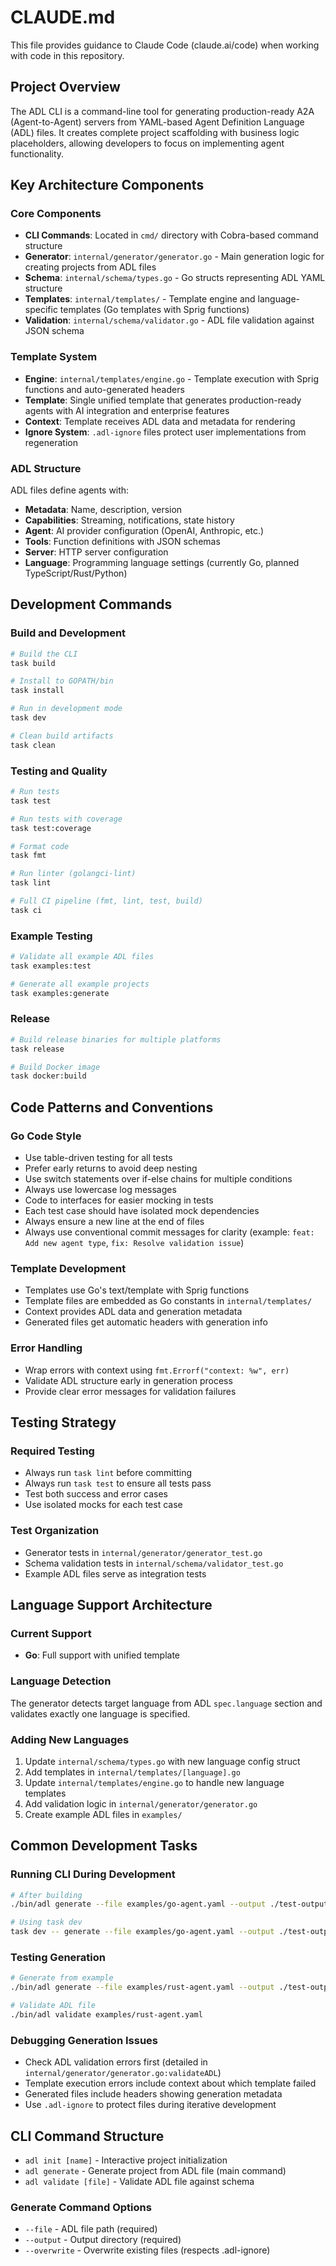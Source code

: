 # CLAUDE.md

This file provides guidance to Claude Code (claude.ai/code) when working with code in this repository.

## Project Overview

The ADL CLI is a command-line tool for generating production-ready A2A (Agent-to-Agent) servers from YAML-based Agent Definition Language (ADL) files. It creates complete project scaffolding with business logic placeholders, allowing developers to focus on implementing agent functionality.

## Key Architecture Components

### Core Components
- **CLI Commands**: Located in `cmd/` directory with Cobra-based command structure
- **Generator**: `internal/generator/generator.go` - Main generation logic for creating projects from ADL files
- **Schema**: `internal/schema/types.go` - Go structs representing ADL YAML structure
- **Templates**: `internal/templates/` - Template engine and language-specific templates (Go templates with Sprig functions)
- **Validation**: `internal/schema/validator.go` - ADL file validation against JSON schema

### Template System
- **Engine**: `internal/templates/engine.go` - Template execution with Sprig functions and auto-generated headers
- **Template**: Single unified template that generates production-ready agents with AI integration and enterprise features
- **Context**: Template receives ADL data and metadata for rendering
- **Ignore System**: `.adl-ignore` files protect user implementations from regeneration

### ADL Structure
ADL files define agents with:
- **Metadata**: Name, description, version
- **Capabilities**: Streaming, notifications, state history
- **Agent**: AI provider configuration (OpenAI, Anthropic, etc.)
- **Tools**: Function definitions with JSON schemas  
- **Server**: HTTP server configuration
- **Language**: Programming language settings (currently Go, planned TypeScript/Rust/Python)

## Development Commands

### Build and Development
```bash
# Build the CLI
task build

# Install to GOPATH/bin
task install

# Run in development mode
task dev

# Clean build artifacts
task clean
```

### Testing and Quality
```bash
# Run tests
task test

# Run tests with coverage
task test:coverage

# Format code
task fmt

# Run linter (golangci-lint)
task lint

# Full CI pipeline (fmt, lint, test, build)
task ci
```

### Example Testing
```bash
# Validate all example ADL files
task examples:test

# Generate all example projects
task examples:generate
```

### Release
```bash
# Build release binaries for multiple platforms
task release

# Build Docker image
task docker:build
```

## Code Patterns and Conventions

### Go Code Style
- Use table-driven testing for all tests
- Prefer early returns to avoid deep nesting
- Use switch statements over if-else chains for multiple conditions
- Always use lowercase log messages
- Code to interfaces for easier mocking in tests
- Each test case should have isolated mock dependencies
- Always ensure a new line at the end of files
- Always use conventional commit messages for clarity (example: `feat: Add new agent type`, `fix: Resolve validation issue`)

### Template Development
- Templates use Go's text/template with Sprig functions
- Template files are embedded as Go constants in `internal/templates/`
- Context provides ADL data and generation metadata
- Generated files get automatic headers with generation info

### Error Handling
- Wrap errors with context using `fmt.Errorf("context: %w", err)`
- Validate ADL structure early in generation process
- Provide clear error messages for validation failures

## Testing Strategy

### Required Testing
- Always run `task lint` before committing
- Always run `task test` to ensure all tests pass
- Test both success and error cases
- Use isolated mocks for each test case

### Test Organization
- Generator tests in `internal/generator/generator_test.go`
- Schema validation tests in `internal/schema/validator_test.go`
- Example ADL files serve as integration tests

## Language Support Architecture

### Current Support
- **Go**: Full support with unified template

### Language Detection
The generator detects target language from ADL `spec.language` section and validates exactly one language is specified.

### Adding New Languages
1. Update `internal/schema/types.go` with new language config struct
2. Add templates in `internal/templates/[language].go`
3. Update `internal/templates/engine.go` to handle new language templates
4. Add validation logic in `internal/generator/generator.go`
5. Create example ADL files in `examples/`

## Common Development Tasks

### Running CLI During Development
```bash
# After building
./bin/adl generate --file examples/go-agent.yaml --output ./test-output

# Using task dev
task dev -- generate --file examples/go-agent.yaml --output ./test-output
```

### Testing Generation
```bash
# Generate from example
./bin/adl generate --file examples/rust-agent.yaml --output ./test-output

# Validate ADL file
./bin/adl validate examples/rust-agent.yaml
```

### Debugging Generation Issues
- Check ADL validation errors first (detailed in `internal/generator/generator.go:validateADL`)
- Template execution errors include context about which template failed
- Generated files include headers showing generation metadata
- Use `.adl-ignore` to protect files during iterative development

## CLI Command Structure

- `adl init [name]` - Interactive project initialization
- `adl generate` - Generate project from ADL file (main command)
- `adl validate [file]` - Validate ADL file against schema

### Generate Command Options
- `--file` - ADL file path (required)
- `--output` - Output directory (required)  
- `--overwrite` - Overwrite existing files (respects .adl-ignore)
